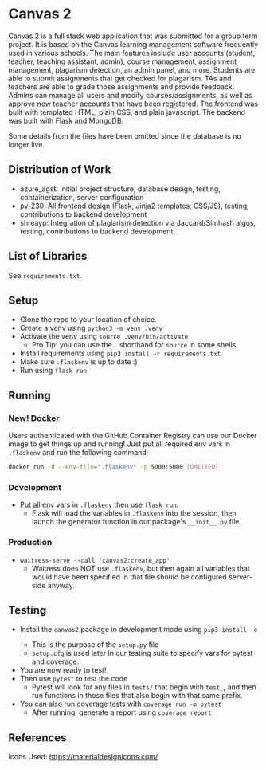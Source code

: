 # Canvas 2

Canvas 2 is a full stack web application that was submitted for a group term project. It is based on the Canvas learning management software frequently used in various schools. The main features include user accounts (student, teacher, teaching assistant, admin), course management, assignment management, plagarism detection, an admin panel, and more. Students are able to submit assignments that get checked for plagarism. TAs and teachers are able to grade those assignments and provide feedback. Admins can manage all users and modify courses/assignments, as well as approve new teacher accounts that have been registered. The frontend was built with templated HTML, plain CSS, and plain javascript. The backend was built with Flask and MongoDB.

Some details from the files have been omitted since the database is no longer live.

## Distribution of Work

- azure_agst: Initial project structure, database design, testing, containerization, server configuration
- pv-230: All frontend design (Flask, Jinja2 templates, CSS/JS), testing, contributions to backend development
- shreayp: Integration of plagiarism detection via Jaccard/Simhash algos, testing, contributions to backend development

## List of Libraries

See `requirements.txt`.

## Setup

- Clone the repo to your location of choice.
- Create a venv using `python3 -m venv .venv`
- Activate the venv using `source .venv/bin/activate`
  - Pro Tip: you can use the `.` shorthand for `source` in some shells
- Install requirements using `pip3 install -r requirements.txt`
- Make sure `.flaskenv` is up to date :)
- Run using `flask run`

## Running

### New! Docker

Users authenticated with the GitHub Container Registry can use our Docker image to get things up and running! Just put all required env vars in `.flaskenv` and run the following command:

```bash
docker run -d --env-file=".flaskenv" -p 5000:5000 [OMITTED]
```

### Development

- Put all env vars in `.flaskenv` then use `flask run`.
  - Flask will load the variables in `.flaskenv` into the session, then launch the generator function in our package's `__init__.py` file

### Production

- `waitress-serve --call 'canvas2:create_app'`
  - Waitress does NOT use `.flaskenv`, but then again all variables that would have been specified in that file should be configured server-side anyway.

## Testing

- Install the `canvas2` package in development mode using `pip3 install -e .`
  - This is the purpose of the `setup.py` file
  - `setup.cfg` is used later in our testing suite to specify vars for pytest and coverage.
- You are now ready to test!
- Then use `pytest` to test the code
  - Pytest will look for any files in `tests/` that begin with `test_`, and then run functions in those files that also begin with that same prefix.
- You can also run coverage tests with `coverage run -m pytest`
  - After running, generate a report using `coverage report`

## References

Icons Used: https://materialdesignicons.com/
